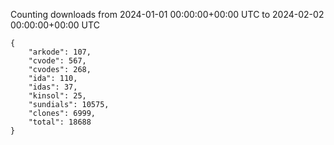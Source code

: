 
Counting downloads from 2024-01-01 00:00:00+00:00 UTC to 2024-02-02 00:00:00+00:00 UTC

```
{
    "arkode": 107,
    "cvode": 567,
    "cvodes": 268,
    "ida": 110,
    "idas": 37,
    "kinsol": 25,
    "sundials": 10575,
    "clones": 6999,
    "total": 18688
}
```
